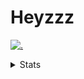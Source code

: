 # Heyzzz  

[![.](https://skillicons.dev/icons?i=js,ts,nextjs,nestjs,mongodb)](https://skillicons.dev)  

<details>
<summary>Stats</summary
<!--START_SECTION:waka-->

```txt
TypeScript   3 hrs 17 mins   ████████▓░░░░░░░░░░░░░░░░   34.21 %
Rust         3 hrs 12 mins   ████████▒░░░░░░░░░░░░░░░░   33.35 %
JavaScript   2 hrs 4 mins    █████▒░░░░░░░░░░░░░░░░░░░   21.43 %
JSON         50 mins         ██▒░░░░░░░░░░░░░░░░░░░░░░   08.73 %
TOML         10 mins         ▒░░░░░░░░░░░░░░░░░░░░░░░░   01.80 %
```

<!--END_SECTION:waka-->
</details>
